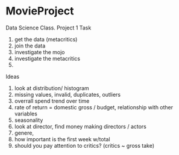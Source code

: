 # MovieProject
Data Science Class. Project 1
Task
1. get the data (metacritics)
2. join the data 
3. investigate the mojo
4. investigate the metacritics
5.

Ideas 
1. look at distribution/ histogram
2. missing values, invalid, duplicates, outliers
4. overrall spend trend over time 
5. rate of return = domestic gross /  budget,  relationship with other variables
6. seasonality
7. look at director, find money making directors / actors
8. genere, 
9. how important is the first week w/total
10. should you pay attention to critics?  (critics ~ gross take)
